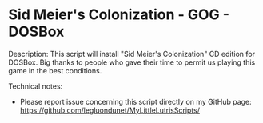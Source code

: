 # Sid Meier's Colonization - GOG - DOSBox

Description:
This script will install "Sid Meier's Colonization" CD edition for DOSBox.
Big thanks to people who gave their time to permit us playing this game in the best conditions.

Technical notes:
- Please report issue concerning this script directly on my GitHub page:
https://github.com/legluondunet/MyLittleLutrisScripts/

